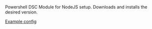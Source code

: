 Powershell DSC Module for NodeJS setup.
Downloads and installs the desired version.

[Example config]('./example.ps1')
